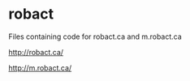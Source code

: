 # robact
Files containing code for robact.ca and m.robact.ca

http://robact.ca/ 

http://m.robact.ca/
